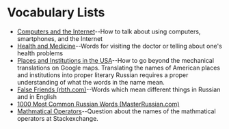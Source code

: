 # Vocabulary Lists
* [Computers and the Internet]()--How to talk about using computers, smartphones, and the Internet
* [Health and Medicine]()--Words for visiting the doctor or telling about one's health problems
* [Places and Institutions in the USA]()--How to go beyond the mechanical translations on Google maps. Translating the names of American places and institutions into proper literary Russian requires a proper understanding of what the words in the name mean. 
* [False Friends (rbth.com)]()--Words which mean different things in Russian and in English
* [1000 Most Common Russian Words (MasterRussian.com)]()
* [Mathmatical Operators]()--Question about the names of the mathmatical operators at Stackexchange.
